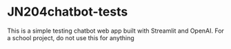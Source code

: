 # JN204chatbot-tests
This is a simple testing chatbot web app built with Streamlit and OpenAI.
For a school project, do not use this for anything
